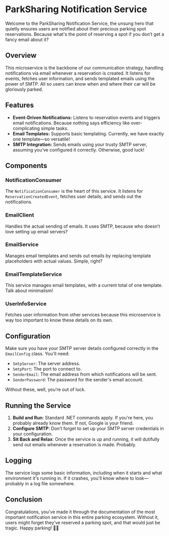 # ParkSharing Notification Service

Welcome to the ParkSharing Notification Service, the unsung hero that quietly ensures users are notified about their precious parking spot reservations. Because what's the point of reserving a spot if you don’t get a fancy email about it?

## Overview

This microservice is the backbone of our communication strategy, handling notifications via email whenever a reservation is created. It listens for events, fetches user information, and sends templated emails using the power of SMTP. All so users can know when and where their car will be gloriously parked.

## Features

- **Event-Driven Notifications:** Listens to reservation events and triggers email notifications. Because nothing says efficiency like over-complicating simple tasks.
- **Email Templates:** Supports basic templating. Currently, we have exactly one template—so versatile!
- **SMTP Integration:** Sends emails using your trusty SMTP server, assuming you’ve configured it correctly. Otherwise, good luck!

## Components

### NotificationConsumer
The `NotificationConsumer` is the heart of this service. It listens for `ReservationCreatedEvent`, fetches user details, and sends out the notifications.

### EmailClient
Handles the actual sending of emails. It uses SMTP, because who doesn’t love setting up email servers?

### EmailService
Manages email templates and sends out emails by replacing template placeholders with actual values. Simple, right?

### EmailTemplateService
This service manages email templates, with a current total of one template. Talk about minimalism!

### UserInfoService
Fetches user information from other services because this microservice is way too important to know these details on its own.

## Configuration

Make sure you have your SMTP server details configured correctly in the `EmailConfig` class. You'll need:

- `SmtpServer`: The server address.
- `SmtpPort`: The port to connect to.
- `SenderEmail`: The email address from which notifications will be sent.
- `SenderPassword`: The password for the sender's email account.

Without these, well, you’re out of luck.

## Running the Service

1. **Build and Run**: Standard .NET commands apply. If you're here, you probably already know them. If not, Google is your friend.
2. **Configure SMTP**: Don’t forget to set up your SMTP server credentials in your configuration.
3. **Sit Back and Relax**: Once the service is up and running, it will dutifully send out emails whenever a reservation is made. Probably.

## Logging

The service logs some basic information, including when it starts and what environment it's running in. If it crashes, you'll know where to look—probably in a log file somewhere.

## Conclusion

Congratulations, you’ve made it through the documentation of the most important notification service in this entire parking ecosystem. Without it, users might forget they’ve reserved a parking spot, and that would just be tragic. Happy parking! 🚗📩
